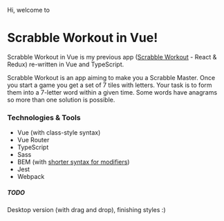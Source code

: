 Hi, welcome to

# Scrabble Workout in Vue!

Scrabble Workout in Vue is my previous app ([Scrabble Workout](https://github.com/scrabble-workout/scrabble-workout) - React & Redux) re-written in Vue and TypeScript.

Scrabble Workout is an app aiming to make you a Scrabble Master. Once you start a game you get a set of 7 tiles with letters. Your task is to form them into a 7-letter word within a given time. Some words have anagrams so more than one solution is possible.



### Technologies & Tools

- Vue (with class-style syntax)
- Vue Router
- TypeScript
- Sass
- BEM (with [shorter syntax for modifiers](https://www.viget.com/articles/bem-sass-modifiers/))
- Jest
- Webpack



##### TODO

Desktop version (with drag and drop), finishing styles :)

